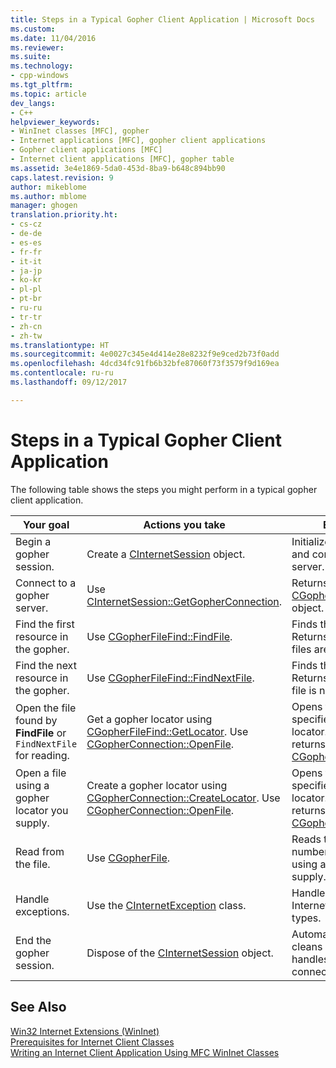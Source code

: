 ```yaml
---
title: Steps in a Typical Gopher Client Application | Microsoft Docs
ms.custom: 
ms.date: 11/04/2016
ms.reviewer: 
ms.suite: 
ms.technology:
- cpp-windows
ms.tgt_pltfrm: 
ms.topic: article
dev_langs:
- C++
helpviewer_keywords:
- WinInet classes [MFC], gopher
- Internet applications [MFC], gopher client applications
- Gopher client applications [MFC]
- Internet client applications [MFC], gopher table
ms.assetid: 3e4e1869-5da0-453d-8ba9-b648c894bb90
caps.latest.revision: 9
author: mikeblome
ms.author: mblome
manager: ghogen
translation.priority.ht:
- cs-cz
- de-de
- es-es
- fr-fr
- it-it
- ja-jp
- ko-kr
- pl-pl
- pt-br
- ru-ru
- tr-tr
- zh-cn
- zh-tw
ms.translationtype: HT
ms.sourcegitcommit: 4e0027c345e4d414e28e8232f9e9ced2b73f0add
ms.openlocfilehash: 4dcd34fc91fb6b32bfe87060f73f3579f9d169ea
ms.contentlocale: ru-ru
ms.lasthandoff: 09/12/2017

---
```

# <a name="steps-in-a-typical-gopher-client-application"></a>Steps in a Typical Gopher Client Application
The following table shows the steps you might perform in a typical gopher client application.  
  
|Your goal|Actions you take|Effects|  
|---------------|----------------------|-------------|  
|Begin a gopher session.|Create a [CInternetSession](../mfc/reference/cinternetsession-class.md) object.|Initializes WinInet and connects to server.|  
|Connect to a gopher server.|Use [CInternetSession::GetGopherConnection](../mfc/reference/cinternetsession-class.md#getgopherconnection).|Returns a [CGopherConnection](../mfc/reference/cgopherconnection-class.md) object.|  
|Find the first resource in the gopher.|Use [CGopherFileFind::FindFile](../mfc/reference/cgopherfilefind-class.md#findfile).|Finds the first file. Returns FALSE if no files are found.|  
|Find the next resource in the gopher.|Use [CGopherFileFind::FindNextFile](../mfc/reference/cgopherfilefind-class.md#findnextfile).|Finds the next file. Returns FALSE if the file is not found.|  
|Open the file found by **FindFile** or `FindNextFile` for reading.|Get a gopher locator using [CGopherFileFind::GetLocator](../mfc/reference/cgopherfilefind-class.md#getlocator). Use [CGopherConnection::OpenFile](../mfc/reference/cgopherconnection-class.md#openfile).|Opens the file specified by the locator. `OpenFile` returns a [CGopherFile](../mfc/reference/cgopherfile-class.md) object.|  
|Open a file using a gopher locator you supply.|Create a gopher locator using [CGopherConnection::CreateLocator](../mfc/reference/cgopherconnection-class.md#createlocator). Use [CGopherConnection::OpenFile](../mfc/reference/cgopherconnection-class.md#openfile).|Opens the file specified by the locator. `OpenFile` returns a [CGopherFile](../mfc/reference/cgopherfile-class.md) object.|  
|Read from the file.|Use [CGopherFile](../mfc/reference/cgopherfile-class.md).|Reads the specified number of bytes, using a buffer you supply.|  
|Handle exceptions.|Use the [CInternetException](../mfc/reference/cinternetexception-class.md) class.|Handles all common Internet exception types.|  
|End the gopher session.|Dispose of the [CInternetSession](../mfc/reference/cinternetsession-class.md) object.|Automatically cleans up open file handles and connections.|  
  
## <a name="see-also"></a>See Also  
 [Win32 Internet Extensions (WinInet)](../mfc/win32-internet-extensions-wininet.md)   
 [Prerequisites for Internet Client Classes](../mfc/prerequisites-for-internet-client-classes.md)   
 [Writing an Internet Client Application Using MFC WinInet Classes](../mfc/writing-an-internet-client-application-using-mfc-wininet-classes.md)

